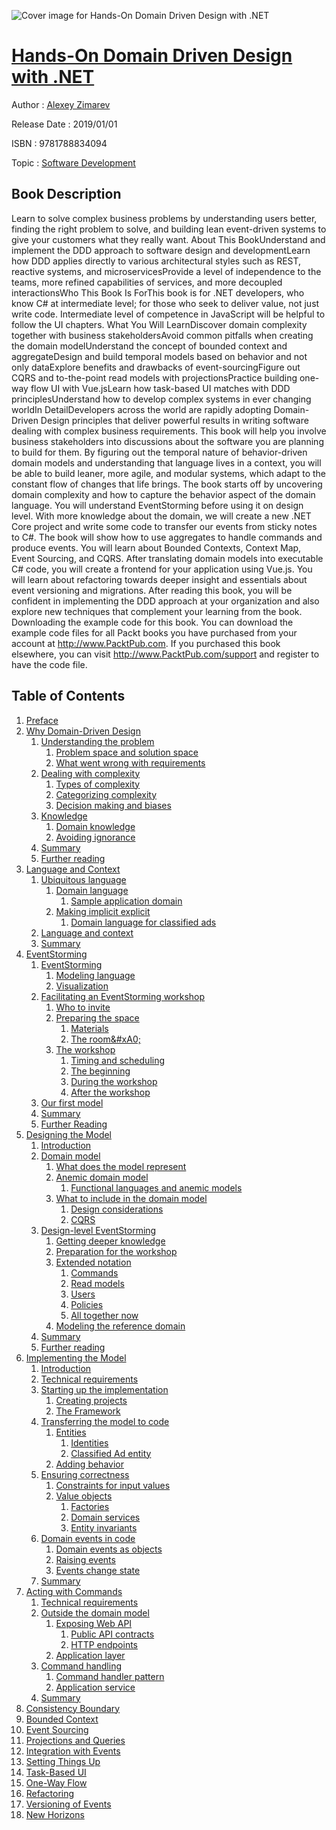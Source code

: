 ![Cover image for Hands-On Domain Driven Design with .NET](https://imgdetail.ebookreading.net/cover/cover/software_development/EB9781788834094.jpg)

[Hands-On Domain Driven Design with .NET](https://ebookreading.net/view/book/Hands-On+Domain+Driven+Design+with+.NET-EB9781788834094_1.html "Hands-On Domain Driven Design with .NET")
====================================================================================================================

Author : [Alexey Zimarev](https://ebookreading.net/search/author/Alexey+Zimarev)

Release Date : 2019/01/01

ISBN : 9781788834094

Topic : [Software Development](https://ebookreading.net/search/category/software-development)

Book Description
-----------------

Learn to solve complex business problems by understanding users better, finding the right problem to solve, and building lean event-driven systems to give your customers what they really want.
About This BookUnderstand and implement the DDD approach to software design and developmentLearn how DDD applies directly to various architectural styles such as REST, reactive systems, and microservicesProvide a level of independence to the teams, more refined capabilities of services, and more decoupled interactionsWho This Book Is ForThis book is for .NET developers, who know C# at intermediate level; for those who seek to deliver value, not just write code. Intermediate level of competence in JavaScript will be helpful to follow the UI chapters.
What You Will LearnDiscover domain complexity together with business stakeholdersAvoid common pitfalls when creating the domain modelUnderstand the concept of bounded context and aggregateDesign and build temporal models based on behavior and not only dataExplore benefits and drawbacks of event-sourcingFigure out CQRS and to-the-point read models with projectionsPractice building one-way flow UI with Vue.jsLearn how task-based UI matches with DDD principlesUnderstand how to develop complex systems in ever changing worldIn DetailDevelopers across the world are rapidly adopting Domain-Driven Design principles that deliver powerful results in writing software dealing with complex business requirements. This book will help you involve business stakeholders into discussions about the software you are planning to build for them. By figuring out the temporal nature of behavior-driven domain models and understanding that language lives in a context, you will be able to build leaner, more agile, and modular systems, which adapt to the constant flow of changes that life brings.
The book starts off by uncovering domain complexity and how to capture the behavior aspect of the domain language. You will understand EventStorming before using it on design level. With more knowledge about the domain, we will create a new .NET Core project and write some code to transfer our events from sticky notes to C#. The book will show how to use aggregates to handle commands and produce events. You will learn about Bounded Contexts, Context Map, Event Sourcing, and CQRS. After translating domain models into executable C# code, you will create a frontend for your application using Vue.js. You will learn about refactoring towards deeper insight and essentials about event versioning and migrations.
After reading this book, you will be confident in implementing the DDD approach at your organization and also explore new techniques that complement your learning from the book.
Downloading the example code for this book. You can download the example code files for all Packt books you have purchased from your account at http://www.PacktPub.com. If you purchased this book elsewhere, you can visit http://www.PacktPub.com/support and register to have the code file.
              
Table of Contents
-----------------

1. [Preface](https://ebookreading.net/view/book/Hands-On+Domain+Driven+Design+with+.NET-EB9781788834094_3.html)
1. [Why Domain-Driven Design](https://ebookreading.net/view/book/Hands-On+Domain+Driven+Design+with+.NET-EB9781788834094_4.html)
    1. [Understanding the problem](https://ebookreading.net/view/book/Hands-On+Domain+Driven+Design+with+.NET-EB9781788834094_5.html)
        1. [Problem space and solution space](https://ebookreading.net/view/book/Hands-On+Domain+Driven+Design+with+.NET-EB9781788834094_6.html)
        1. [What went wrong with requirements](https://ebookreading.net/view/book/Hands-On+Domain+Driven+Design+with+.NET-EB9781788834094_7.html)
    1. [Dealing with complexity](https://ebookreading.net/view/book/Hands-On+Domain+Driven+Design+with+.NET-EB9781788834094_8.html)
        1. [Types of complexity](https://ebookreading.net/view/book/Hands-On+Domain+Driven+Design+with+.NET-EB9781788834094_9.html)
        1. [Categorizing complexity](https://ebookreading.net/view/book/Hands-On+Domain+Driven+Design+with+.NET-EB9781788834094_10.html)
        1. [Decision making and biases](https://ebookreading.net/view/book/Hands-On+Domain+Driven+Design+with+.NET-EB9781788834094_11.html)
    1. [Knowledge](https://ebookreading.net/view/book/Hands-On+Domain+Driven+Design+with+.NET-EB9781788834094_12.html)
        1. [Domain knowledge](https://ebookreading.net/view/book/Hands-On+Domain+Driven+Design+with+.NET-EB9781788834094_13.html)
        1. [Avoiding ignorance](https://ebookreading.net/view/book/Hands-On+Domain+Driven+Design+with+.NET-EB9781788834094_14.html)
    1. [Summary](https://ebookreading.net/view/book/Hands-On+Domain+Driven+Design+with+.NET-EB9781788834094_15.html)
    1. [Further reading](https://ebookreading.net/view/book/Hands-On+Domain+Driven+Design+with+.NET-EB9781788834094_16.html)
1. [Language and Context](https://ebookreading.net/view/book/Hands-On+Domain+Driven+Design+with+.NET-EB9781788834094_17.html)
    1. [Ubiquitous language](https://ebookreading.net/view/book/Hands-On+Domain+Driven+Design+with+.NET-EB9781788834094_18.html)
        1. [Domain language](https://ebookreading.net/view/book/Hands-On+Domain+Driven+Design+with+.NET-EB9781788834094_19.html)
            1. [Sample application domain](https://ebookreading.net/view/book/Hands-On+Domain+Driven+Design+with+.NET-EB9781788834094_20.html)
        1. [Making implicit explicit](https://ebookreading.net/view/book/Hands-On+Domain+Driven+Design+with+.NET-EB9781788834094_21.html)
            1. [Domain language for classified ads](https://ebookreading.net/view/book/Hands-On+Domain+Driven+Design+with+.NET-EB9781788834094_22.html)
    1. [Language and context](https://ebookreading.net/view/book/Hands-On+Domain+Driven+Design+with+.NET-EB9781788834094_23.html)
    1. [Summary](https://ebookreading.net/view/book/Hands-On+Domain+Driven+Design+with+.NET-EB9781788834094_24.html)
1. [EventStorming](https://ebookreading.net/view/book/Hands-On+Domain+Driven+Design+with+.NET-EB9781788834094_25.html)
    1. [EventStorming](https://ebookreading.net/view/book/Hands-On+Domain+Driven+Design+with+.NET-EB9781788834094_26.html)
        1. [Modeling language](https://ebookreading.net/view/book/Hands-On+Domain+Driven+Design+with+.NET-EB9781788834094_27.html)
        1. [Visualization](https://ebookreading.net/view/book/Hands-On+Domain+Driven+Design+with+.NET-EB9781788834094_28.html)
    1. [Facilitating an EventStorming workshop](https://ebookreading.net/view/book/Hands-On+Domain+Driven+Design+with+.NET-EB9781788834094_29.html)
        1. [Who to invite](https://ebookreading.net/view/book/Hands-On+Domain+Driven+Design+with+.NET-EB9781788834094_30.html)
        1. [Preparing the space](https://ebookreading.net/view/book/Hands-On+Domain+Driven+Design+with+.NET-EB9781788834094_31.html)
            1. [Materials](https://ebookreading.net/view/book/Hands-On+Domain+Driven+Design+with+.NET-EB9781788834094_32.html)
            1. [The room&amp;#xA0;](https://ebookreading.net/view/book/Hands-On+Domain+Driven+Design+with+.NET-EB9781788834094_33.html)
        1. [The workshop](https://ebookreading.net/view/book/Hands-On+Domain+Driven+Design+with+.NET-EB9781788834094_34.html)
            1. [Timing and scheduling](https://ebookreading.net/view/book/Hands-On+Domain+Driven+Design+with+.NET-EB9781788834094_35.html)
            1. [The beginning](https://ebookreading.net/view/book/Hands-On+Domain+Driven+Design+with+.NET-EB9781788834094_36.html)
            1. [During the workshop](https://ebookreading.net/view/book/Hands-On+Domain+Driven+Design+with+.NET-EB9781788834094_37.html)
            1. [After the workshop](https://ebookreading.net/view/book/Hands-On+Domain+Driven+Design+with+.NET-EB9781788834094_38.html)
    1. [Our first model](https://ebookreading.net/view/book/Hands-On+Domain+Driven+Design+with+.NET-EB9781788834094_39.html)
    1. [Summary](https://ebookreading.net/view/book/Hands-On+Domain+Driven+Design+with+.NET-EB9781788834094_40.html)
    1. [Further Reading](https://ebookreading.net/view/book/Hands-On+Domain+Driven+Design+with+.NET-EB9781788834094_41.html)
1. [Designing the Model](https://ebookreading.net/view/book/Hands-On+Domain+Driven+Design+with+.NET-EB9781788834094_42.html)
    1. [Introduction](https://ebookreading.net/view/book/Hands-On+Domain+Driven+Design+with+.NET-EB9781788834094_43.html)
    1. [Domain model](https://ebookreading.net/view/book/Hands-On+Domain+Driven+Design+with+.NET-EB9781788834094_44.html)
        1. [What does the model represent](https://ebookreading.net/view/book/Hands-On+Domain+Driven+Design+with+.NET-EB9781788834094_45.html)
        1. [Anemic domain model](https://ebookreading.net/view/book/Hands-On+Domain+Driven+Design+with+.NET-EB9781788834094_46.html)
            1. [Functional languages and anemic models](https://ebookreading.net/view/book/Hands-On+Domain+Driven+Design+with+.NET-EB9781788834094_47.html)
        1. [What to include in the domain model](https://ebookreading.net/view/book/Hands-On+Domain+Driven+Design+with+.NET-EB9781788834094_48.html)
            1. [Design considerations](https://ebookreading.net/view/book/Hands-On+Domain+Driven+Design+with+.NET-EB9781788834094_49.html)
            1. [CQRS](https://ebookreading.net/view/book/Hands-On+Domain+Driven+Design+with+.NET-EB9781788834094_50.html)
    1. [Design-level EventStorming](https://ebookreading.net/view/book/Hands-On+Domain+Driven+Design+with+.NET-EB9781788834094_51.html)
        1. [Getting deeper knowledge](https://ebookreading.net/view/book/Hands-On+Domain+Driven+Design+with+.NET-EB9781788834094_52.html)
        1. [Preparation for the workshop](https://ebookreading.net/view/book/Hands-On+Domain+Driven+Design+with+.NET-EB9781788834094_53.html)
        1. [Extended notation](https://ebookreading.net/view/book/Hands-On+Domain+Driven+Design+with+.NET-EB9781788834094_54.html)
            1. [Commands](https://ebookreading.net/view/book/Hands-On+Domain+Driven+Design+with+.NET-EB9781788834094_55.html)
            1. [Read models](https://ebookreading.net/view/book/Hands-On+Domain+Driven+Design+with+.NET-EB9781788834094_56.html)
            1. [Users](https://ebookreading.net/view/book/Hands-On+Domain+Driven+Design+with+.NET-EB9781788834094_57.html)
            1. [Policies](https://ebookreading.net/view/book/Hands-On+Domain+Driven+Design+with+.NET-EB9781788834094_58.html)
            1. [All together now](https://ebookreading.net/view/book/Hands-On+Domain+Driven+Design+with+.NET-EB9781788834094_59.html)
        1. [Modeling the reference domain](https://ebookreading.net/view/book/Hands-On+Domain+Driven+Design+with+.NET-EB9781788834094_60.html)
    1. [Summary](https://ebookreading.net/view/book/Hands-On+Domain+Driven+Design+with+.NET-EB9781788834094_61.html)
    1. [Further reading](https://ebookreading.net/view/book/Hands-On+Domain+Driven+Design+with+.NET-EB9781788834094_62.html)
1. [Implementing the Model](https://ebookreading.net/view/book/Hands-On+Domain+Driven+Design+with+.NET-EB9781788834094_63.html)
    1. [Introduction](https://ebookreading.net/view/book/Hands-On+Domain+Driven+Design+with+.NET-EB9781788834094_64.html)
    1. [Technical requirements](https://ebookreading.net/view/book/Hands-On+Domain+Driven+Design+with+.NET-EB9781788834094_65.html)
    1. [Starting up the implementation](https://ebookreading.net/view/book/Hands-On+Domain+Driven+Design+with+.NET-EB9781788834094_66.html)
        1. [Creating projects](https://ebookreading.net/view/book/Hands-On+Domain+Driven+Design+with+.NET-EB9781788834094_67.html)
        1. [The Framework](https://ebookreading.net/view/book/Hands-On+Domain+Driven+Design+with+.NET-EB9781788834094_68.html)
    1. [Transferring the model to code](https://ebookreading.net/view/book/Hands-On+Domain+Driven+Design+with+.NET-EB9781788834094_69.html)
        1. [Entities](https://ebookreading.net/view/book/Hands-On+Domain+Driven+Design+with+.NET-EB9781788834094_70.html)
            1. [Identities](https://ebookreading.net/view/book/Hands-On+Domain+Driven+Design+with+.NET-EB9781788834094_71.html)
            1. [Classified Ad entity](https://ebookreading.net/view/book/Hands-On+Domain+Driven+Design+with+.NET-EB9781788834094_72.html)
        1. [Adding behavior](https://ebookreading.net/view/book/Hands-On+Domain+Driven+Design+with+.NET-EB9781788834094_73.html)
    1. [Ensuring correctness](https://ebookreading.net/view/book/Hands-On+Domain+Driven+Design+with+.NET-EB9781788834094_74.html)
        1. [Constraints for input values](https://ebookreading.net/view/book/Hands-On+Domain+Driven+Design+with+.NET-EB9781788834094_75.html)
        1. [Value objects](https://ebookreading.net/view/book/Hands-On+Domain+Driven+Design+with+.NET-EB9781788834094_76.html)
            1. [Factories](https://ebookreading.net/view/book/Hands-On+Domain+Driven+Design+with+.NET-EB9781788834094_77.html)
            1. [Domain services](https://ebookreading.net/view/book/Hands-On+Domain+Driven+Design+with+.NET-EB9781788834094_78.html)
            1. [Entity invariants](https://ebookreading.net/view/book/Hands-On+Domain+Driven+Design+with+.NET-EB9781788834094_79.html)
    1. [Domain events in code](https://ebookreading.net/view/book/Hands-On+Domain+Driven+Design+with+.NET-EB9781788834094_80.html)
        1. [Domain events as objects](https://ebookreading.net/view/book/Hands-On+Domain+Driven+Design+with+.NET-EB9781788834094_81.html)
        1. [Raising events](https://ebookreading.net/view/book/Hands-On+Domain+Driven+Design+with+.NET-EB9781788834094_82.html)
        1. [Events change state](https://ebookreading.net/view/book/Hands-On+Domain+Driven+Design+with+.NET-EB9781788834094_83.html)
    1. [Summary](https://ebookreading.net/view/book/Hands-On+Domain+Driven+Design+with+.NET-EB9781788834094_84.html)
1. [Acting with Commands](https://ebookreading.net/view/book/Hands-On+Domain+Driven+Design+with+.NET-EB9781788834094_85.html)
    1. [Technical requirements](https://ebookreading.net/view/book/Hands-On+Domain+Driven+Design+with+.NET-EB9781788834094_86.html)
    1. [Outside the domain model](https://ebookreading.net/view/book/Hands-On+Domain+Driven+Design+with+.NET-EB9781788834094_87.html)
        1. [Exposing Web API](https://ebookreading.net/view/book/Hands-On+Domain+Driven+Design+with+.NET-EB9781788834094_88.html)
            1. [Public API contracts](https://ebookreading.net/view/book/Hands-On+Domain+Driven+Design+with+.NET-EB9781788834094_89.html)
            1. [HTTP endpoints](https://ebookreading.net/view/book/Hands-On+Domain+Driven+Design+with+.NET-EB9781788834094_90.html)
        1. [Application layer](https://ebookreading.net/view/book/Hands-On+Domain+Driven+Design+with+.NET-EB9781788834094_91.html)
    1. [Command handling](https://ebookreading.net/view/book/Hands-On+Domain+Driven+Design+with+.NET-EB9781788834094_92.html)
        1. [Command handler pattern](https://ebookreading.net/view/book/Hands-On+Domain+Driven+Design+with+.NET-EB9781788834094_93.html)
        1. [Application service](https://ebookreading.net/view/book/Hands-On+Domain+Driven+Design+with+.NET-EB9781788834094_94.html)
    1. [Summary](https://ebookreading.net/view/book/Hands-On+Domain+Driven+Design+with+.NET-EB9781788834094_95.html)
1. [Consistency Boundary](https://ebookreading.net/view/book/Hands-On+Domain+Driven+Design+with+.NET-EB9781788834094_96.html)
1. [Bounded Context](https://ebookreading.net/view/book/Hands-On+Domain+Driven+Design+with+.NET-EB9781788834094_97.html)
1. [Event Sourcing](https://ebookreading.net/view/book/Hands-On+Domain+Driven+Design+with+.NET-EB9781788834094_98.html)
1. [Projections and Queries](https://ebookreading.net/view/book/Hands-On+Domain+Driven+Design+with+.NET-EB9781788834094_99.html)
1. [Integration with Events](https://ebookreading.net/view/book/Hands-On+Domain+Driven+Design+with+.NET-EB9781788834094_100.html)
1. [Setting Things Up](https://ebookreading.net/view/book/Hands-On+Domain+Driven+Design+with+.NET-EB9781788834094_101.html)
1. [Task-Based UI](https://ebookreading.net/view/book/Hands-On+Domain+Driven+Design+with+.NET-EB9781788834094_102.html)
1. [One-Way Flow](https://ebookreading.net/view/book/Hands-On+Domain+Driven+Design+with+.NET-EB9781788834094_103.html)
1. [Refactoring](https://ebookreading.net/view/book/Hands-On+Domain+Driven+Design+with+.NET-EB9781788834094_104.html)
1. [Versioning of Events](https://ebookreading.net/view/book/Hands-On+Domain+Driven+Design+with+.NET-EB9781788834094_105.html)
1. [New Horizons](https://ebookreading.net/view/book/Hands-On+Domain+Driven+Design+with+.NET-EB9781788834094_106.html)
